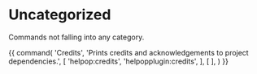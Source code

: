# Uncategorized
Commands not falling into any category.

{{ command(
    'Credits',
    'Prints credits and acknowledgements to project dependencies.',
    [
        'helpop:credits',
        'helpopplugin:credits',
    ],
    [
    ],
) }}
